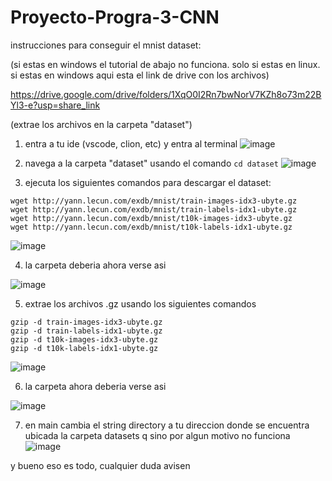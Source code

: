 # Proyecto-Progra-3-CNN

instrucciones para conseguir el mnist dataset:

(si estas en windows el tutorial de abajo no funciona. solo si estas en linux. si estas en windows aqui esta el link de drive con los archivos)

https://drive.google.com/drive/folders/1XqO0I2Rn7bwNorV7KZh8o73m22BYl3-e?usp=share_link

(extrae los archivos en la carpeta "dataset")

1. entra a tu ide (vscode, clion, etc) y entra al terminal
![image](https://github.com/alejandro-ore/Proyecto-Progra-3-CNN/assets/104222679/1499d0ca-38f1-40f6-956b-343ef299b8e7)

2. navega a la carpeta "dataset" usando el comando ```cd dataset```
![image](https://github.com/alejandro-ore/Proyecto-Progra-3-CNN/assets/104222679/1bb469f6-a5be-4cc7-b38e-580b467ae7a2)

3. ejecuta los siguientes comandos para descargar el dataset:
```
wget http://yann.lecun.com/exdb/mnist/train-images-idx3-ubyte.gz
wget http://yann.lecun.com/exdb/mnist/train-labels-idx1-ubyte.gz
wget http://yann.lecun.com/exdb/mnist/t10k-images-idx3-ubyte.gz
wget http://yann.lecun.com/exdb/mnist/t10k-labels-idx1-ubyte.gz
```
![image](https://github.com/alejandro-ore/Proyecto-Progra-3-CNN/assets/104222679/851a617f-fc50-4c69-ae30-1649c0550cf6)

4. la carpeta deberia ahora verse asi

![image](https://github.com/alejandro-ore/Proyecto-Progra-3-CNN/assets/104222679/df82415f-fb0a-4549-9024-53221c34625d)

5. extrae los archivos .gz usando los siguientes comandos
```
gzip -d train-images-idx3-ubyte.gz
gzip -d train-labels-idx1-ubyte.gz
gzip -d t10k-images-idx3-ubyte.gz
gzip -d t10k-labels-idx1-ubyte.gz
```
![image](https://github.com/alejandro-ore/Proyecto-Progra-3-CNN/assets/104222679/08c23c2a-138c-4d06-8192-515e44ffa814)

6. la carpeta ahora deberia verse asi
 
![image](https://github.com/alejandro-ore/Proyecto-Progra-3-CNN/assets/104222679/8750b9a6-af85-4d64-90af-dd1caf70d1a4)


7. en main cambia el string directory a tu direccion donde se encuentra ubicada la carpeta datasets q sino por algun motivo no funciona
![image](https://github.com/alejandro-ore/Proyecto-Progra-3-CNN/assets/104222679/08883219-fff2-42ba-98d7-8f14f8376536)

y bueno eso es todo, cualquier duda avisen
